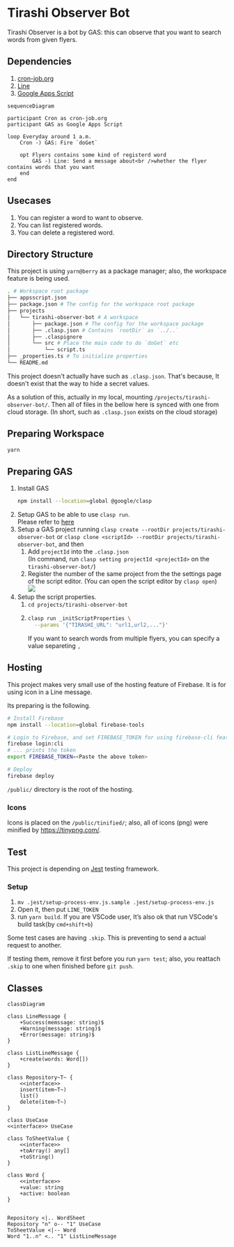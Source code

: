 # Tirashi Observer Bot

Tirashi Observer is a bot by GAS: this can observe that you want to search words from given flyers.

## Dependencies

1. [cron-job.org](https://console.cron-job.org/)
2. [Line](https://developers.line.biz/ja/)
3. [Google Apps Script](https://www.google.com/script/start/)

```mermaid
sequenceDiagram

participant Cron as cron-job.org
participant GAS as Google Apps Script

loop Everyday around 1 a.m.
    Cron -) GAS: Fire `doGet`

    opt Flyers contains some kind of registerd word
        GAS -) Line: Send a message about<br />whether the flyer contains words that you want
    end
end
```

## Usecases

1. You can register a word to want to observe.
2. You can list registered words.
3. You can delete a registered word.

## Directory Structure

This project is using `yarn@berry` as a package manager; also, the workspace feature is being used.

```bash
. # Workspace root package
├── appsscript.json
├── package.json # The config for the workspace root package
├── projects
│   └── tirashi-observer-bot # A workspace
│       ├── package.json # The config for the workspace package
│       ├── .clasp.json # Contains `rootDir` as `../..`
│       ├── .claspignore
│       └── src # Place the main code to do `doGet` etc
│           └── script.ts
├── _properties.ts # To initialize properties
└── README.md
```

This project doesn't actually have such as `.clasp.json`. That's because, It doesn't exist that the way to hide a secret values.

As a solution of this, actually in my local, mounting `/projects/tirashi-observer-bot/`. Then all of files in the bellow here is synced with one from cloud storage. (In short, such as `.clasp.json` exists on the cloud storage)

## Preparing Workspace

```bash
yarn
```

## Preparing GAS

1. Install GAS
    ```bash
    npm install --location=global @google/clasp
    ```
2. Setup GAS to be able to use `clasp run`.  
   Please refer to [here](https://github.com/google/clasp/blob/master/docs/run.md#run)
3. Setup a GAS project running `clasp create --rootDir projects/tirashi-observer-bot` or `clasp clone <scriptId> --rootDir projects/tirashi-observer-bot`, and then
    1. Add `projectId` into the `.clasp.json`  
       (In command, run `clasp setting projectId <projectId>` on the `tirashi-observer-bot/`)
    2. Register the number of the same project from the the settings page of the script editor. (You can open the script editor by `clasp open`)  
       ![](https://cloud.nju33.com/eXx2280ZyFwQSsOwwTXf+)
4. Setup the script properties.
    1. `cd projects/tirashi-observer-bot`
    2. ```bash
       clasp run _initScriptProperties \
         --params '{"TIRASHI_URL": "url1,url2,..."}'
       ```
        If you want to search words from multiple flyers, you can specify a value separeting `,`

## Hosting

This project makes very small use of the hosting feature of Firebase. It is for using icon in a Line message.

Its preparing is the following.

```bash
# Install Firebase
npm install --location=global firebase-tools

# Login to Firebase, and set FIREBASE_TOKEN for using firebase-cli features.
firebase login:cli
# ... prints the token
export FIREBASE_TOKEN=<Paste the above token>

# Deploy
firebase deploy
```

`/public/` directory is the root of the hosting.

### Icons

Icons is placed on the `/public/tinified/`; also, all of icons (png) were minified by https://tinypng.com/.

## Test

This project is depending on [Jest](https://jestjs.io/) testing framework.

### Setup

1. `mv .jest/setup-process-env.js.sample .jest/setup-process-env.js`
2. Open it, then put `LINE_TOKEN`
3. run `yarn build`. If you are VSCode user, It’s also ok that run VSCode's build task(by `cmd+shift+b`)

Some test cases are having `.skip`. This is preventing to send a actual request to another.

If testing them, remove it first before you run `yarn test`; also, you reattach `.skip` to one when finished before `git push`.

## Classes

```mermaid
classDiagram

class LineMessage {
    +Success(memssage: string)$
    +Warning(message: string)$
    +Error(message: string)$
}

class ListLineMessage {
    +create(words: Word[])
}

class Repository~T~ {
    <<interface>>
    insert(item~T~)
    list()
    delete(item~T~)
}

class UseCase
<<interface>> UseCase

class ToSheetValue {
    <<interface>>
    +toArray() any[]
    +toString()
}

class Word {
    <<interface>>
    +value: string
    +active: boolean
}


Repository <|.. WordSheet
Repository "n" o-- "1" UseCase
ToSheetValue <|-- Word
Word "1..n" <.. "1" ListLineMessage
```
